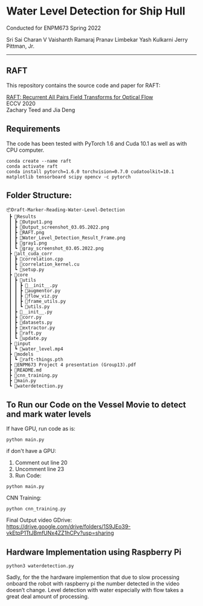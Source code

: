 # Water Level Detection for Ship Hull
Conducted for ENPM673 Spring 2022

Sri Sai Charan V
Vaishanth Ramaraj
Pranav Limbekar
Yash Kulkarni
Jerry Pittman, Jr.

-------------
## RAFT
This repository contains the source code and paper for RAFT:

[RAFT: Recurrent All Pairs Field Transforms for Optical Flow](https://arxiv.org/pdf/2003.12039.pdf)<br/>
ECCV 2020 <br/>
Zachary Teed and Jia Deng<br/>

## Requirements
The code has been tested with PyTorch 1.6 and Cuda 10.1 as well as with CPU computer.
```Shell
conda create --name raft
conda activate raft
conda install pytorch=1.6.0 torchvision=0.7.0 cudatoolkit=10.1 matplotlib tensorboard scipy opencv -c pytorch
```
## Folder Structure:
```
📦Draft-Marker-Reading-Water-Level-Detection
 ┣ 📂Results
 ┃ ┣ 📜Output1.png
 ┃ ┣ 📜Output_screenshot_03.05.2022.png
 ┃ ┣ 📜RAFT.png
 ┃ ┣ 📜Water_Level_Detection_Result_Frame.png
 ┃ ┣ 📜gray1.png
 ┃ ┗ 📜gray_screenshot_03.05.2022.png
 ┣ 📂alt_cuda_corr
 ┃ ┣ 📜correlation.cpp
 ┃ ┣ 📜correlation_kernel.cu
 ┃ ┗ 📜setup.py
 ┣ 📂core
 ┃ ┣ 📂utils
 ┃ ┃ ┣ 📜__init__.py
 ┃ ┃ ┣ 📜augmentor.py
 ┃ ┃ ┣ 📜flow_viz.py
 ┃ ┃ ┣ 📜frame_utils.py
 ┃ ┃ ┗ 📜utils.py
 ┃ ┣ 📜__init__.py
 ┃ ┣ 📜corr.py
 ┃ ┣ 📜datasets.py
 ┃ ┣ 📜extractor.py
 ┃ ┣ 📜raft.py
 ┃ ┗ 📜update.py
 ┣ 📂input
 ┃ ┗ 📜water_level.mp4
 ┣ 📂models
 ┃ ┗ 📜raft-things.pth
 ┣ 📜ENPM673 Project 4 presentation (Group13).pdf
 ┣ 📜README.md
 ┣ 📜cnn_training.py
 ┣ 📜main.py
 ┗ 📜waterdetection.py
 ```
## To Run our Code on the Vessel Movie to detect and mark water levels
If have GPU, run code as is:
```Shell
python main.py
```
if don't have a GPU:
1) Comment out line 20
2) Uncomment line 23
3) Run Code:
```Shell
python main.py
```

CNN Training:
```Shell
python cnn_training.py
```

Final Output video GDrive: https://drive.google.com/drive/folders/1S9JEo39-vkEtpP1TtJBmfUNx4ZZ1hCPv?usp=sharing

## Hardware Implementation using Raspberry Pi

```Shell
python3 waterdetection.py
```

Sadly, for the the hardware implemention that due to slow processing onboard the robot with raspberry pi the number detected in the video doesn’t change. Level detection with water especially with flow takes a great deal amount of processing.

